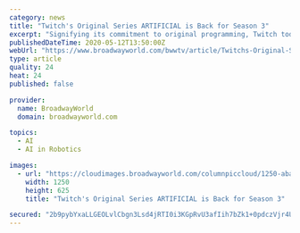```yaml
---
category: news
title: "Twitch's Original Series ARTIFICIAL is Back for Season 3"
excerpt: "Signifying its commitment to original programming, Twitch today announced that it is bringing Emmy® and Peabody Award-winning live interactive sci-fi series \"Artificial\" back for a third season of 12 two-hour episodes."
publishedDateTime: 2020-05-12T13:50:00Z
webUrl: "https://www.broadwayworld.com/bwwtv/article/Twitchs-Original-Series-ARTIFICIAL-is-Back-for-Season-3-20200512"
type: article
quality: 24
heat: 24
published: false

provider:
  name: BroadwayWorld
  domain: broadwayworld.com

topics:
  - AI
  - AI in Robotics

images:
  - url: "https://cloudimages.broadwayworld.com/columnpiccloud/1250-abaac3221fbb0701af33c389230291fb.jpg"
    width: 1250
    height: 625
    title: "Twitch's Original Series ARTIFICIAL is Back for Season 3"

secured: "2b9pybYxaLLGEOLvlCbgn3Lsd4jRTI0i3KGpRvU3afIih7bZk1+0pdczVjr4U6FO+q7dn52RpDHDup5i8ykLmEdN9+/olyoaizldJOtQakJ/GsO0sYcLjknnpl0QEaWKZSh37gejymPJ4TXU8kungggOxMPuYgliY4KNcaaEMLS9vGsbX786vylBQtQqQQcOutRCH0Xh9qKc0l4OhPCqVIsfe8gLuF1coccxaPkmv8xQf+3F+tEQf8Drz6QOpyEyLVW+RYUrnD783syEqng0CZ7umij+woeZeISmw502q9KD7K8E/dOgetFUTsoD/QWKBLyR30KcBqpelksD0caK0byJlmJodT3fUCLtGKX3zZvLsTJBBqgW835EeCsSWOYSPMaJF8yKXzdM6ZkpYq+ydi9oqmHVQ4kulYO/dwdLpOiLPymw//D5b7AgRQrAqgz32mJqKIAQBkd0dLtW8vR7GtkLGZ8bFcSIrd9U5d42kPI=;frgpibD2xnOFw+7cgKMoxg=="
---
```


